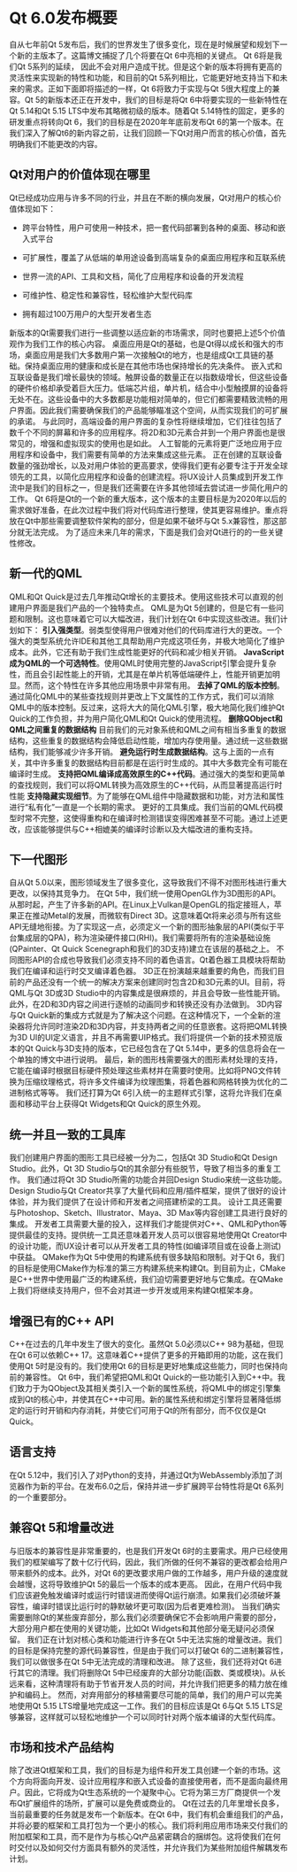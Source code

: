 <!--
 * @Author: yang66995
 * @Date: 2020-09-06 03:31:59
 * @LastEditTime: 2020-09-06 03:48:19
 * @LastEditors: Please set LastEditors
 * @Description: In User Settings Edit
 * @FilePath: \yang66995\qt_dev\docs\QtGuide\Qt6.0.md
-->

# Qt 6.0发布概要

自从七年前Qt 5发布后，我们的世界发生了很多变化，现在是时候展望和规划下一个新的主版本了。这篇博文捕捉了几个将要在Qt 6中亮相的关键点。 Qt 6将是我们Qt 5系列的延续，
因此不会对用户造成干扰。但是这个新的版本将拥有更高的灵活性来实现新的特性和功能，和目前的Qt 5系列相比，它能更好地支持当下和未来的需求。正如下面即将描述的一样，Qt 6将致力于实现与Qt 5很大程度上的兼容。Qt 5的新版本还正在开发中，我们的目标是将Qt 6中将要实现的一些新特性在Qt 5.14和Qt 5.15 LTS中发布其略微初级的版本。随着Qt 5.14特性的固定，更多的研发重点将转向Qt 6，我们的目标是在2020年年底前发布Qt 6的第一个版本。在我们深入了解Qt6的新内容之前，让我们回顾一下Qt对用户而言的核心价值，首先明确我们不能更改的内容。

## Qt对用户的价值体现在哪里

Qt已经成功应用与许多不同的行业，并且在不断的横向发展，Qt对用户的核心价值体现如下：

- 跨平台特性，用户可使用一种技术，把一套代码部署到各种的桌面、移动和嵌入式平台

- 可扩展性，覆盖了从低端的单用途设备到高端复杂的桌面应用程序和互联系统

- 世界一流的API、工具和文档，简化了应用程序和设备的开发流程

- 可维护性、稳定性和兼容性，轻松维护大型代码库

- 拥有超过100万用户的大型开发者生态

新版本的Qt需要我们进行一些调整以适应新的市场需求，同时也要把上述5个价值观作为我们工作的核心内容。 桌面应用是Qt的基础，也是Qt得以成长和强大的市场，桌面应用是我们大多数用户第一次接触Qt的地方，也是组成Qt工具链的基础。保持桌面应用的健康和成长是在其他市场也保持增长的先决条件。 嵌入式和互联设备是我们增长最快的领域。触屏设备的数量正在以指数级增长，但这些设备的硬件价格却承受着巨大压力。低端芯片组，单片机，结合中小型触摸屏的设备将无处不在。这些设备中的大多数都是功能相对简单的，但它们都需要精致流畅的用户界面。因此我们需要确保我们的产品能够瞄准这个空间，从而实现我们的可扩展的承诺。 与此同时，高端设备的用户界面的复杂性将继续增加，它们往往包括了数千个不同的屏幕和许多的应用程序。将2D和3D元素合并到一个用户界面也是很常见的，增强和虚拟现实的使用也是如此。 人工智能的元素将更广泛地应用于应用程序和设备中，我们需要有简单的方法来集成这些元素。 正在创建的互联设备数量的强劲增长，以及对用户体验的更高要求，使得我们更有必要专注于开发全球领先的工具，以简化应用程序和设备的创建流程。将UX设计人员集成到开发工作流中是我们的目标之一，但是我们还需要在许多其他领域去尝试进一步简化用户的工作。 Qt 6将是Qt的一个新的重大版本，这个版本的主要目标是为2020年以后的需求做好准备，在此次过程中我们将对代码库进行整理，使其更容易维护。重点将放在Qt中那些需要调整软件架构的部分，但是如果不破坏与Qt 5.x兼容性，那这部分就无法完成。 为了适应未来几年的需求，下面是我们会对Qt进行的的一些关键性修改。

## 新一代的QML

QML和Qt Quick是过去几年推动Qt增长的主要技术。使用这些技术可以直观的创建用户界面是我们产品的一个独特卖点。 QML是为Qt 5创建的，但是它有一些问题和限制。这也意味着它可以大幅改进，我们计划在Qt 6中实现这些改进。我们计划如下： **引入强类型**。弱类型使得用户很难对他们的代码库进行大的更改。一个强大的类型系统允许IDE和其他工具帮助用户完成这项任务，并极大地简化了维护成本。此外，它还有助于我们生成性能更好的代码和减少相关开销。 **JavaScript成为QML的一个可选特性**。使用QML时使用完整的JavaScript引擎会提升复杂性，而且会引起性能上的开销，尤其是在单片机等低端硬件上，性能开销更加明显。然而，这个特性在许多其他应用场景中非常有用。 **去掉了QML的版本控制**。通过简化QML中的某些查找规则并更改上下文属性的工作方式，我们可以消除QML中的版本控制。反过来，这将大大的简化QML引擎，极大地简化我们维护Qt Quick的工作负担，并为用户简化QML和Qt Quick的使用流程。 **删除QObject和QML之间重复的数据结构** 目前我们的元对象系统和QML之间有相当多重复的数据结构，这些重复的数据结构会降低启动性能，增加内存使用量。通过统一这些数据结构，我们能够减少许多开销。 **避免运行时生成数据结构**。这与上面的一点有关，其中许多重复的数据结构目前都是在运行时生成的。其中大多数完全有可能在编译时生成。 **支持把QML编译成高效原生的C++代码**。通过强大的类型和更简单的查找规则，我们可以将QML转换为高效原生的C++代码，从而显著提高运行时性能 **支持隐藏实现细节**。为了能够在QML组件中隐藏数据和功能，对方法和属性进行“私有化”一直是一个长期的需求。 更好的工具集成。我们当前的QML代码模型时常不完整，这使得重构和在编译时检测错误变得困难甚至不可能。通过上述更改，应该能够提供与C++相媲美的编译时诊断以及大幅改进的重构支持。

## 下一代图形

自从Qt 5.0以来，图形领域发生了很多变化，这导致我们不得不对图形栈进行重大更改，以保持其竞争力。 在Qt 5中，我们统一使用OpenGL作为3D图形的API。从那时起，产生了许多新的API。在Linux上Vulkan是OpenGL的指定接班人，苹果正在推动Metal的发展，而微软有Direct 3D。这意味着Qt将来必须与所有这些API无缝地衔接。为了实现这一点，必须定义一个新的图形抽象层的API(类似于平台集成层的QPA)，称为渲染硬件接口(RHI)。我们需要将所有的渲染基础设施(QPainter、Qt Quick Scenegraph和我们的3D支持)建立在该层的基础之上。 不同图形API的合成也导致我们必须支持不同的着色语言。Qt着色器工具模块将帮助我们在编译和运行时交叉编译着色器。 3D正在扮演越来越重要的角色，而我们目前的产品还没有一个统一的解决方案来创建同时包含2D和3D元素的UI。目前，将QML与Qt 3D或3D Studio中的内容集成是很麻烦的，并且会导致一些性能开销。此外，在2D和3D内容之间进行逐帧的动画同步和转换还没有办法做到。 3D内容与Qt Quick新的集成方式就是为了解决这个问题。在这种情况下，一个全新的渲染器将允许同时渲染2D和3D内容，并支持两者之间的任意嵌套。这将把QML转换为3D UI的UI定义语言，并且不再需要UIP格式。我们将提供一个新的技术预览版本的Qt Quick与3D支持的版本，它已经包含在了Qt 5.14中，更多的信息将会在一个单独的博文中进行说明。 最后，新的图形栈需要强大的图形素材处理的支持，它能在编译时根据目标硬件预处理这些素材并在需要时使用。比如将PNG文件转换为压缩纹理格式，将许多文件编译为纹理图集，将着色器和网格转换为优化的二进制格式等等。 我们还打算为Qt 6引入统一的主题样式引擎，这将允许我们在桌面和移动平台上获得Qt Widgets和Qt Quick的原生外观。

## 统一并且一致的工具库

我们创建用户界面的图形工具已经被一分为二，包括Qt 3D Studio和Qt Design Studio。此外，Qt 3D Studio与Qt的其余部分有些脱节，导致了相当多的重复工作。 我们通过将Qt 3D Studio所需的功能合并回Design Studio来统一这些功能。Design Studio与Qt Creator共享了大量代码和应用/插件框架，提供了很好的设计体验，并为我们提供了在设计师和开发者之间搭建桥梁的工具。 设计工具还需要与Photoshop、Sketch、Illustrator、Maya、3D Max等内容创建工具进行良好的集成。 开发者工具需要大量的投入，这样我们才能提供对C++、QML和Python等提供最佳的支持。提供统一工具还意味着开发人员可以很容易地使用Qt Creator中的设计功能，而UX设计者可以从开发者工具的特性(如编译项目或在设备上测试)中获益。 QMake作为Qt 5中使用的构建系统有很多缺陷和限制。对于Qt 6，我们的目标是使用CMake作为标准的第三方构建系统来构建Qt。到目前为止，CMake是C++世界中使用最广泛的构建系统，我们迫切需要更好地与它集成。在QMake上我们将继续支持用户，但不会对其进一步开发或用来构建Qt框架本身。

## 增强已有的C++ API

C++在过去的几年中发生了很大的变化。虽然Qt 5.0必须以C++ 98为基础，但现在Qt 6可以依赖C++ 17。这意味着C++提供了更多的开箱即用的功能，这在我们使用Qt 5时是没有的。我们使用Qt 6的目标是更好地集成这些能力，同时也保持向前的兼容性。 Qt 6中，我们希望把QML和Qt Quick的一些功能引入到C++中。我们致力于为QObject及其相关类引入一个新的属性系统，将QML中的绑定引擎集成到Qt的核心中，并使其在C++中可用。新的属性系统和绑定引擎将显著降低绑定的运行时开销和内存消耗，并使它们可用于Qt的所有部分，而不仅仅是Qt Quick。

## 语言支持

在Qt 5.12中，我们引入了对Python的支持，并通过Qt为WebAssembly添加了浏览器作为新的平台。在发布6.0之后，保持并进一步扩展跨平台特性将是Qt 6系列的一个重要部分。

## 兼容Qt 5和增量改进

与旧版本的兼容性是非常重要的，也是我们开发Qt 6时的主要需求。用户已经使用我们的框架编写了数十亿行代码，因此，我们所做的任何不兼容的更改都会给用户带来额外的成本。此外，对Qt 6的更改要求用户做的工作越多，用户升级的速度就会越慢，这将导致维护Qt 5的最后一个版本的成本更高。 因此，在用户代码中我们应该避免触发编译时或运行时错误进而使得Qt运行崩溃。如果我们必须破坏兼容性，编译时错误比运行时的静默破坏更可取(因为后者更难检测)。 当我们确实需要删除Qt的某些废弃部分，那么我们必须要确保它不会影响用户需要的部分，大部分用户都在使用的关键功能，比如Qt Widgets和其他部分毫无疑问必须保留。 我们正在计划对核心类和功能进行许多在Qt 5中无法实施的增量改进。我们的目标是保持完整的源代码兼容性，但是由于我们可以打破Qt 6的二进制兼容性，我们可以做很多在Qt 5中无法完成的清理和改进。 除了这些，我们还将对Qt 6进行其它的清理。我们将删除Qt 5中已经废弃的大部分功能(函数、类或模块)。从长远来看，这种清理将有助于节省开发人员的时间，并允许我们把更多的精力放在维护和编码上。 然而，对弃用部分的移植需要尽可能的简单，我们的用户可以完美地使用Qt 5.15 LTS增量地完成这一工作。我们的目标应该是Qt 6与Qt 5.15 LTS足够兼容，这样就可以轻松地维护一个可以同时针对两个版本编译的大型代码库。

## 市场和技术产品结构

除了改进Qt框架和工具，我们的目标是为组件和开发工具创建一个新的市场。这个方向将面向开发、设计应用程序和嵌入式设备的直接使用者，而不是面向最终用户。因此，它将成为Qt生态系统的一个凝聚中心。它将为第三方厂商提供一个发布Qt扩展组件的场所，扩展可以是免费或商业的。 Qt在过去的几年里增长良多，当前最重要的任务就是发布一个新版本。在Qt 6中，我们有机会重组我们的产品，并将必要的框架和工具打包为一个更小的核心。我们将利用应用市场来交付我们的附加框架和工具，而不是作为与核心Qt产品紧密耦合的捆绑包。这将使我们在何时交付以及如何交付方面具有额外的灵活性，并允许我们为某些附加组件解耦发布计划。